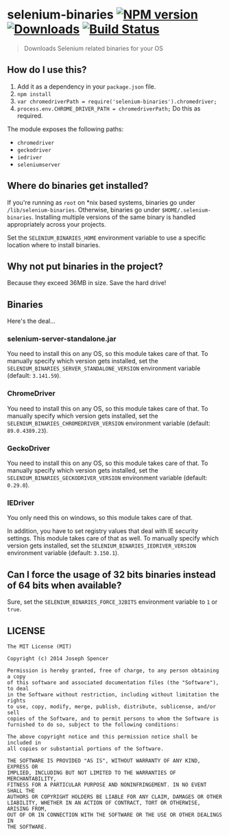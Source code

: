 # selenium-binaries [![NPM version][npm-image]][npm-url] [![Downloads][downloads-image]][npm-url] [![Build Status][travis-image]][travis-url]
> Downloads Selenium related binaries for your OS

## How do I use this?
1. Add it as a dependency in your `package.json` file.
2. `npm install`
3. `var chromedriverPath = require('selenium-binaries').chromedriver;`
4. `process.env.CHROME_DRIVER_PATH = chromedriverPath;` Do this as required.

The module exposes the following paths:
* `chromedriver`
* `geckodriver`
* `iedriver`
* `seleniumserver`

## Where do binaries get installed?
If you're running as `root` on \*nix based systems, binaries go under
`/lib/selenium-binaries`. Otherwise, binaries go under `$HOME/.selenium-binaries`.
Installing multiple versions of the same binary is handled appropriately across
your projects.

Set the `SELENIUM_BINARIES_HOME` environment variable to use a specific location
where to install binaries.

## Why not put binaries in the project?
Because they exceed 36MB in size. Save the hard drive!

## Binaries
Here's the deal...

### selenium-server-standalone.jar
You need to install this on any OS, so this module takes care of that.
To manually specify which version gets installed, set the `SELENIUM_BINARIES_SERVER_STANDALONE_VERSION` environment variable (default: `3.141.59`).

### ChromeDriver
You need to install this on any OS, so this module takes care of that.
To manually specify which version gets installed, set the `SELENIUM_BINARIES_CHROMEDRIVER_VERSION` environment variable (default: `89.0.4389.23`).

### GeckoDriver
You need to install this on any OS, so this module takes care of that.
To manually specify which version gets installed, set the `SELENIUM_BINARIES_GECKODRIVER_VERSION` environment variable (default: `0.29.0`).

### IEDriver
You only need this on windows, so this module takes care of that.

In addition, you have to set registry values that deal with IE security settings.
This module takes care of that as well.
To manually specify which version gets installed, set the `SELENIUM_BINARIES_IEDRIVER_VERSION` environment variable (default: `3.150.1`).

## Can I force the usage of 32 bits binaries instead of 64 bits when available?
Sure, set the `SELENIUM_BINARIES_FORCE_32BITS` environment variable to `1` or `true`.

## LICENSE
``````
The MIT License (MIT)

Copyright (c) 2014 Joseph Spencer

Permission is hereby granted, free of charge, to any person obtaining a copy
of this software and associated documentation files (the "Software"), to deal
in the Software without restriction, including without limitation the rights
to use, copy, modify, merge, publish, distribute, sublicense, and/or sell
copies of the Software, and to permit persons to whom the Software is
furnished to do so, subject to the following conditions:

The above copyright notice and this permission notice shall be included in
all copies or substantial portions of the Software.

THE SOFTWARE IS PROVIDED "AS IS", WITHOUT WARRANTY OF ANY KIND, EXPRESS OR
IMPLIED, INCLUDING BUT NOT LIMITED TO THE WARRANTIES OF MERCHANTABILITY,
FITNESS FOR A PARTICULAR PURPOSE AND NONINFRINGEMENT. IN NO EVENT SHALL THE
AUTHORS OR COPYRIGHT HOLDERS BE LIABLE FOR ANY CLAIM, DAMAGES OR OTHER
LIABILITY, WHETHER IN AN ACTION OF CONTRACT, TORT OR OTHERWISE, ARISING FROM,
OUT OF OR IN CONNECTION WITH THE SOFTWARE OR THE USE OR OTHER DEALINGS IN
THE SOFTWARE.
``````

[downloads-image]: http://img.shields.io/npm/dm/selenium-binaries.svg
[npm-url]: https://npmjs.org/package/selenium-binaries
[npm-image]: http://img.shields.io/npm/v/selenium-binaries.svg

[travis-url]: https://travis-ci.org/spunjs/selenium-binaries
[travis-image]: http://img.shields.io/travis/spunjs/selenium-binaries.svg
